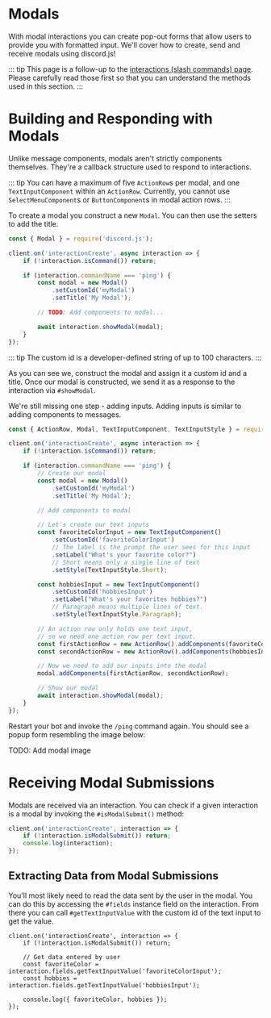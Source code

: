 # Modals

With modal interactions you can create pop-out forms that allow users to provide you with formatted input. We'll cover how to create, send and receive modals using discord.js!

::: tip
This page is a follow-up to the [interactions (slash commands) page](/interactions/slash-commands.md). Please carefully read those first so that you can understand the methods used in this section.
:::

# Building and Responding with Modals

Unlike message components, modals aren't strictly components themselves. They're a callback structure used to respond to interactions.

::: tip
You can have a maximum of five `ActionRow`s per modal, and one `TextInputComponent` within an `ActionRow`. Currently, you cannot use `SelectMenuComponent`s or `ButtonComponent`s in modal action rows.
:::

To create a modal you construct a new `Modal`. You can then use the setters to add the title.

```js {1,7-13}
const { Modal } = require('discord.js');

client.on('interactionCreate', async interaction => {
	if (!interaction.isCommand()) return;

	if (interaction.commandName === 'ping') {
		const modal = new Modal()
			.setCustomId('myModal')
			.setTitle('My Modal');

		// TODO: Add components to modal...

		await interaction.showModal(modal);
	}
});
```
::: tip
The custom id is a developer-defined string of up to 100 characters.
:::

As you can see we, construct the modal and assign it a custom id and a title. Once our modal is constructed, we send it as a response to the interaction via `#showModal`. 

We're still missing one step - adding inputs. Adding inputs is similar to adding components to messages.

```js {1,12-34}
const { ActionRow, Modal, TextInputComponent, TextInputStyle } = require('discord.js');

client.on('interactionCreate', async interaction => {
	if (!interaction.isCommand()) return;

	if (interaction.commandName === 'ping') {
		// Create our modal
		const modal = new Modal()
			.setCustomId('myModal')
			.setTitle('My Modal');

		// Add components to modal

		// Let's create our text inputs
		const favoriteColorInput = new TextInputComponent()
			.setCustomId('favoriteColorInput')
		    // The label is the prompt the user sees for this input
			.setLabel("What's your favorite color?")
		    // Short means only a single line of text
			.setStyle(TextInputStyle.Short);

		const hobbiesInput = new TextInputComponent()
			.setCustomId('hobbiesInput')
			.setLabel("What's your favorites hobbies?")
		    // Paragraph means multiple lines of text.
			.setStyle(TextInputStyle.Paragraph);

		// An action row only holds one text input,
		// so we need one action row per text input.
		const firstActionRow = new ActionRow().addComponents(favoriteColorInput);
		const secondActionRow = new ActionRow().addComponents(hobbiesInput);

		// Now we need to add our inputs into the modal
		modal.addComponents(firstActionRow, secondActionRow);

		// Show our modal
		await interaction.showModal(modal);
	}
});
```

Restart your bot and invoke the `/ping` command again. You should see a popup form resembling the image below:

TODO: Add modal image

# Receiving Modal Submissions

Modals are received via an interaction. You can check if a given interaction is a modal by invoking the `#isModalSubmit()` method:

```js {2}
client.on('interactionCreate', interaction => {
	if (!interaction.isModalSubmit()) return;
	console.log(interaction);
});
```

## Extracting Data from Modal Submissions

You'll most likely need to read the data sent by the user in the modal. You can do this by accessing the `#fields` instance field on the interaction. From there you can call `#getTextInputValue` with the custom id of the text input to get the value.

```js{4-8}
client.on('interactionCreate', interaction => {
	if (!interaction.isModalSubmit()) return;

	// Get data entered by user
	const favoriteColor = interaction.fields.getTextInputValue('favoriteColorInput');
	const hobbies = interaction.fields.getTextInputValue('hobbiesInput');

	console.log({ favoriteColor, hobbies });
});
```



